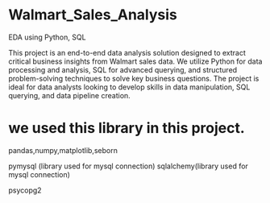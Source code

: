 # Walmart_Sales_Analysis
EDA using Python, SQL

This project is an end-to-end data analysis solution designed to extract critical business insights from Walmart sales data. We utilize Python for data processing and analysis, SQL for advanced querying, and structured problem-solving techniques to solve key business questions. The project is ideal for data analysts looking to develop skills in data manipulation, SQL querying, and data pipeline creation.

# we used this library in this project.
pandas,numpy,matplotlib,seborn

pymysql (library used for mysql connection)
sqlalchemy(library used for mysql connection)

psycopg2


